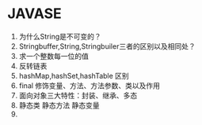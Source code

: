 # JAVASE

1. 为什么String是不可变的？
2. Stringbuffer,String,Stringbuiler三者的区别以及相同处？
3. 求一个整数每一位的值
4. 反转链表
5. hashMap,hashSet,hashTable 区别
6. final 修饰变量、方法、方法参数、类以及作用
7. 面向对象三大特性：封装、继承、多态
8. 静态类 静态方法 静态变量
9. 

